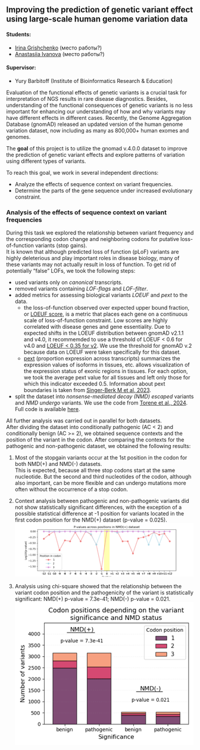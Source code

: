 ## Improving the prediction of genetic variant effect using large-scale human genome variation data  

  #### Students:
  * [Irina Grishchenko](https://github.com/grishchenkoira) (место работы?)  
  * [Anastasiia Ivanova](https://github.com/nastasia-iv/) (место работы?)  
  #### Supervisor:
* Yury Barbitoff (Institute of Bioinformatics Research & Education)  
  
Evaluation of the functional effects of genetic variants is a crucial task for interpretation of NGS results in rare disease diagnostics. Besides, understanding of the functional consequences of genetic variants is no less important for enhancing our understanding of how and why variants may have different effects in different cases. Recently, the Genome Aggregation Database (gnomAD) released an updated version of the human genome variation dataset, now including as many as 800,000+ human exomes and genomes.  
  
The **goal** of this project is to utilize the gnomad v.4.0.0 dataset to improve the prediction of genetic variant effects and explore patterns of variation using different types of variants.  
   
To reach this goal, we work in several independent directions:  
* Analyze the effects of sequence context on variant frequencies. 
* Determine the parts of the gene sequence under increased evolutionary constraint. 
  
### Analysis of the effects of sequence context on variant frequencies  
During this task we explored the relationship between variant frequency and the corresponding codon change and neighboring codons for putative loss-of-function variants (stop gains).  
It is known that although predicted loss of function (pLoF) variants are highly deleterious and play important roles in disease biology, many of these variants may not actually result in loss of function. To get rid of potentially “false” LOFs, we took the following steps:  
* used variants only on *canonical* transcripts.  
* removed variants containing *LOF-flags* and *LOF-filter*.  
* added metrics for assessing biological variants *LOEUF* and *pext* to the data.  
  - the loss-of-function observed over expected upper bound fraction, or [LOEUF score](https://doi.org/10.1007/s00439-022-02509-x), is a metric that places each gene on a continuous scale of loss-of-function constraint. Low scores are highly correlated with disease genes and gene essentiality. Due to expected shifts in the LOEUF distribution between gnomAD v2.1.1 and v4.0, it recommemded to use a threshold of LOEUF < 0.6 for v4.0 and [LOEUF < 0.35 for v2](https://gnomad.broadinstitute.org/news/2024-03-gnomad-v4-0-gene-constraint/#loeuf-guidance). We use the threshold for gnomAD v.2 because data on LOEUF were taken specifically for this dataset.  
  - [pext](https://gnomad.broadinstitute.org/help/pext) (proportion expression across transcripts) summarizes the expression values of isoforms in tissues, etc. allows visualization of the expression status of exonic regions in tissues. For each option, we took the average pext value for all tissues and left only those for which this indicator exceeded 0.5. Information about pext boundaries is taken from [Singer-Berk M et al, 2023](https://www.ncbi.nlm.nih.gov/pmc/articles/PMC10029069/).  
* split the dataset into *nonsense-mediated decay (NMD) escaped* variants and *NMD undergo* variants. We use the code from [Torene et al., 2024](https://doi.org/10.1016/j.ajhg.2023.11.007). Full code is available [here](https://github.com/rebeccaito/nmd-escape/tree/main).    

All further analysis was carried out in parallel for both datasets.  
After dividing the dataset into conditionally pathogenic (AC < 2) and conditionally benign (AC >= 2), we obtained sequence contexts and the position of the variant in the codon. After comparing the contexts for the pathogenic and non-pathogenic dataset, we obtained the following results:  


1.  Most of the stopgain variants occur at the 1st position in the codon for both NMD(+) and NMD(-) datasets.  
   This is expected, because all three stop codons start at the same nucleotide. But the second and third nucleotides of the codon, although also important, can be more flexible and can undergo mutations more often without the occurrence of a stop codon.  
  
2.  Context analysis between pathogenic and non-pathogenic variants did not show statistically significant differences, with the exception of a possible statistical difference at -1 position for variants located in the first codon position for the NMD(+) dataset (p-value = 0.025).
  ![p_val_undergo](Ivanova/images/p_values_nmd_undergo_plot.png)

4.  Analysis using chi-square showed that the relationship between the variant codon position and the pathogenicity of the variant is statistically significant: NMD(+) p-value = 7.3e-41; NMD(-) p-value = 0.021.
   ![final](Ivanova/images/final_plot.png)
